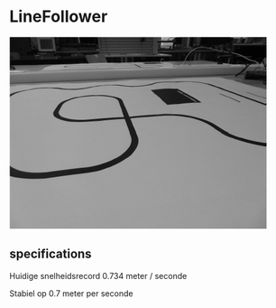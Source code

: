 # LineFollower

![A description of my image](images/empty.png)

  
## specifications

Huidige snelheidsrecord 0.734 meter / seconde

Stabiel op 0.7 meter per seconde

